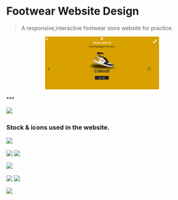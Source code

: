 # Footwear Website Design
> A responsive,interactive footwear store website for practice.
<p align='center'>
  <img src="./img/footwear.png" width='300' />
</p>
***

[![](https://img.shields.io/badge/-CDN%20JS%20Libraries-0a0a0a.svg?style=flat&colorA=0a0a0a)](https://cdnjs.com/libraries/fontawesome-iconpicker)

### Stock & icons used in the website.

[![](https://img.shields.io/badge/-Fontawesome%20icon-0a0a0a.svg?style=flat&colorA=0a0a0a)](https://fontawesome.com/icons/bars?style=solid)

[![](https://img.shields.io/badge/-Menu%20Icon-0a0a0a.svg?style=flat&colorA=0a0a0a)](https://fontawesome.com/v4.7.0/icon/bars) [![](https://img.shields.io/badge/-Phone%20icon-0a0a0a.svg?style=flat&colorA=0a0a0a)](https://fontawesome.com/v4.7.0/icon/phone)

[![](https://img.shields.io/badge/-Shoe%20print%20icon-0a0a0a.svg?style=flat&colorA=0a0a0a)](https://fontawesome.com/icons/shoe-prints?style=solid)

[![](https://img.shields.io/badge/-Chevron%20left-0a0a0a.svg?style=flat&colorA=0a0a0a)](https://fontawesome.com/v4.7.0/icon/chevron-left) [![](https://img.shields.io/badge/-Cheveron%20right-0a0a0a.svg?style=flat&colorA=0a0a0a)](https://fontawesome.com/v4.7.0/icon/chevron-right)

[![](https://img.shields.io/badge/-Sample%20Shoes-0a0a0a.svg?style=flat&colorA=0a0a0a)](https://unsplash.com/s/photos/shoe)
